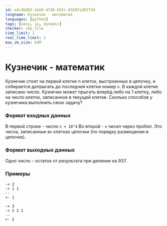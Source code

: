 ```yaml
---
id: e4c4b882-2eb9-47d8-b55c-8320fa282f34
longname: Кузнечик - математик
languages: [python]
tags: [easy, io, dynamic]
checker: cmp_file
time_limit: 1
real_time_limit: 1
max_vm_size: 64M
---
```


<h1>Кузнечик - математик</h1>

Кузнечик стоит на первой клетке n клеток, выстроенных в цепочку, и собирается допрыгать до последней клетки номер `n`. В каждой клетке записано число. Кузнечик может прыгать вперёд либо на 1 клетку, либо на число клеток, записанное в текущей клетке. Сколько способов у кузнечика выполнить свою задачу?

### Формат входных данных

В первой строке - число `n < 10^4`
Во второй - `n` чисел через пробел. Это числа, записанные в`n` клетках цепочки (по порядку размещения в цепочке).

### Формат выходных данных

Одно число - остаток от результата при делении на 937.

### Примеры

```
-> 2
-> 1 1
--
<- 1
```

```
-> 3
-> 2 2 1
--
<- 2
```
